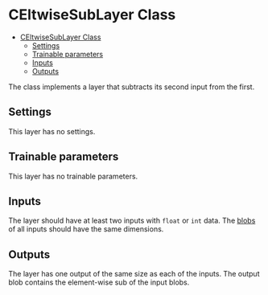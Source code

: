 # CEltwiseSubLayer Class

<!-- TOC -->

- [CEltwiseSubLayer Class](#celtwisesublayer-class)
    - [Settings](#settings)
    - [Trainable parameters](#trainable-parameters)
    - [Inputs](#inputs)
    - [Outputs](#outputs)

<!-- /TOC -->

The class implements a layer that subtracts its second input from the first.

## Settings

This layer has no settings.

## Trainable parameters

This layer has no trainable parameters.

## Inputs

The layer should have at least two inputs with `float` or `int` data. The [blobs](../DnnBlob.md) of all inputs should have the same dimensions.

## Outputs

The layer has one output of the same size as each of the inputs. The output blob contains the element-wise sub of the input blobs.

